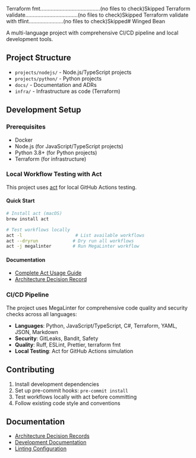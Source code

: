 Terraform fmt........................................(no files to check)Skipped
Terraform validate...................................(no files to check)Skipped
Terraform validate with tflint.......................(no files to check)Skipped# Winged Bean

A multi-language project with comprehensive CI/CD pipeline and local development tools.

## Project Structure

- `projects/nodejs/` - Node.js/TypeScript projects
- `projects/python/` - Python projects
- `docs/` - Documentation and ADRs
- `infra/` - Infrastructure as code (Terraform)

## Development Setup

### Prerequisites

- Docker
- Node.js (for JavaScript/TypeScript projects)
- Python 3.8+ (for Python projects)
- Terraform (for infrastructure)

### Local Workflow Testing with Act

This project uses [act](https://github.com/nektos/act) for local GitHub Actions testing.

#### Quick Start

```bash
# Install act (macOS)
brew install act

# Test workflows locally
act -l                    # List available workflows
act --dryrun             # Dry run all workflows
act -j megalinter        # Run MegaLinter workflow
```

#### Documentation

- [Complete Act Usage Guide](docs/development/ACT_USAGE.md)
- [Architecture Decision Record](docs/adr/0004-adopt-act-for-local-github-actions-testing.md)

### CI/CD Pipeline

The project uses MegaLinter for comprehensive code quality and security checks across all languages:

- **Languages**: Python, JavaScript/TypeScript, C#, Terraform, YAML, JSON, Markdown
- **Security**: GitLeaks, Bandit, Safety
- **Quality**: Ruff, ESLint, Prettier, terraform fmt
- **Local Testing**: Act for GitHub Actions simulation

## Contributing

1. Install development dependencies
2. Set up pre-commit hooks: `pre-commit install`
3. Test workflows locally with act before committing
4. Follow existing code style and conventions

## Documentation

- [Architecture Decision Records](docs/adr/)
- [Development Documentation](docs/development/)
- [Linting Configuration](docs/development/LINTING.md)
